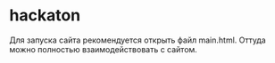 # hackaton

Для запуска сайта рекомендуется открыть файл main.html.
Оттуда можно полностью взаимодействовать с сайтом.
